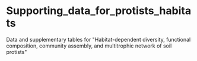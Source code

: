 # Supporting_data_for_protists_habitats
Data and supplementary tables for "Habitat-dependent diversity, functional composition, community assembly, and multitrophic network of soil protists"
